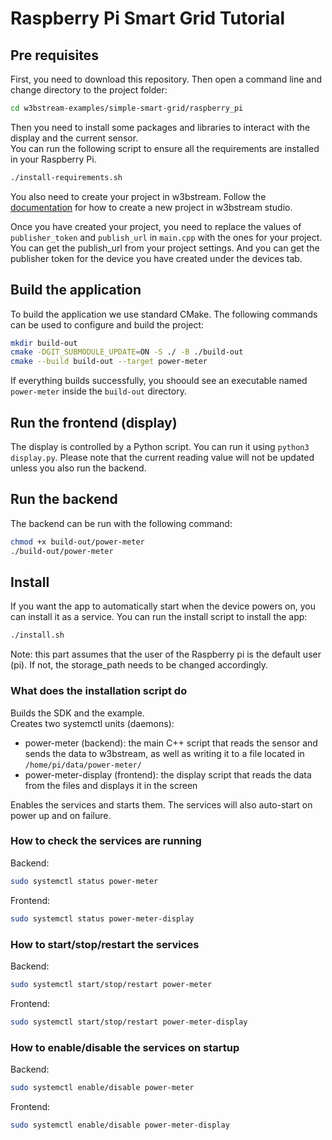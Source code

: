 # Raspberry Pi Smart Grid Tutorial

## Pre requisites

First, you need to download this repository. Then open a command line and change directory to the project folder:  

```bash
cd w3bstream-examples/simple-smart-grid/raspberry_pi
```

Then you need to install some packages and libraries to interact with the display and the current sensor.  
You can run the following script to ensure all the requirements are installed in your Raspberry Pi.  

```bash
./install-requirements.sh
```

You also need to create your project in w3bstream. Follow the [documentation](https://docs.w3bstream.com/get-started/w3bstream-studio) for how to create a new project in w3bstream studio.  

Once you have created your project, you need to replace the values of `publisher_token` and `publish_url` in `main.cpp` with the ones for your project. You can get the publish_url from your project settings. And you can get the publisher token for the device you have created under the devices tab.  

## Build the application

To build the application we use standard CMake. The following commands can be used to configure and build the project:  

```bash
mkdir build-out
cmake -DGIT_SUBMODULE_UPDATE=ON -S ./ -B ./build-out
cmake --build build-out --target power-meter
```

If everything builds successfully, you shoould see an executable named `power-meter` inside the `build-out` directory.  

## Run the frontend (display)

The display is controlled by a Python script. You can run it using `python3 display.py`. Please note that the current reading value will not be updated unless you also run the backend.  

## Run the backend

The backend can be run with the following command:  

```bash
chmod +x build-out/power-meter
./build-out/power-meter
```  

## Install

If you want the app to automatically start when the device powers on, you can install it as a service. You can run the install script to install the app:  

```bash
./install.sh
```

Note: this part assumes that the user of the Raspberry pi is the default user (pi). If not, the storage_path needs to be changed accordingly.  

### What does the installation script do

Builds the SDK and the example.  
Creates two systemctl units (daemons):

- power-meter (backend): the main C++ script that reads the sensor and sends the data to w3bstream, as well as writing it to a file located in `/home/pi/data/power-meter/`  
- power-meter-display (frontend): the display script that reads the data from the files and displays it in the screen  

Enables the services and starts them. The services will also auto-start on power up and on failure.  

### How to check the services are running

Backend:  

```bash
sudo systemctl status power-meter
```

Frontend:  

```bash
sudo systemctl status power-meter-display
```

### How to start/stop/restart the services

Backend:  

```bash
sudo systemctl start/stop/restart power-meter
```

Frontend:  

```bash
sudo systemctl start/stop/restart power-meter-display
```

### How to enable/disable the services on startup

Backend:  

```bash
sudo systemctl enable/disable power-meter
```

Frontend:  

```bash
sudo systemctl enable/disable power-meter-display
```
